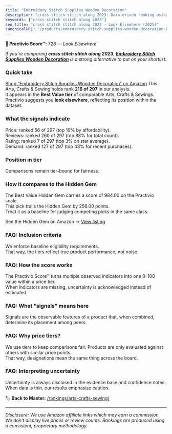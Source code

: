 ```yaml
---
title: "Embroidery Stitch Supplies Wooden Decoration"
description: "cross stitch stitch along 2023: Data-driven ranking using the Practivio Score™. Positioned by quality, value, demand, findability, momentum."
keywords: ["cross stitch stitch along 2023"]
seo_title: "cross stitch stitch along 2023 — Look Elsewhere (2025)"
canonicalURL: "/products/embroidery-stitch-supplies-wooden-decoration-B0DQK8RZVB/"
---
```


**🚫 Practivio Score™:** 728 — _Look Elsewhere_


*If you're comparing **cross stitch stitch along 2023**, **[Embroidery Stitch Supplies Wooden Decoration](https://www.amazon.com/dp/B0DQK8RZVB?tag=practivio-20)** is a strong alternative to put on your shortlist.*
### Quick take
[Shop “Embroidery Stitch Supplies Wooden Decoration” on Amazon](https://www.amazon.com/dp/B0DQK8RZVB?tag=practivio-20)
This Arts, Crafts & Sewing holds rank **216 of 297** in our analysis.  
It appears in the **Best Value tier** of comparable Arts, Crafts & Sewings.  
Practivio suggests you **look elsewhere**, reflecting its position within the dataset.

### What the signals indicate
Price: ranked 56 of 297 (top 19% by affordability).  
Reviews: ranked 260 of 297 (top 88% for total count).  
Rating: ranked 7 of 297 (top 3% on star average).  
Demand: ranked 127 of 297 (top 43% for recent purchases).

### Position in tier
Comparisons remain tier-bound for fairness.

### How it compares to the Hidden Gem
The Best Value Hidden Gem carries a score of 984.00 on the Practivio scale.  
This pick trails the Hidden Gem by 256.00 points.  
Treat it as a baseline for judging competing picks in the same class.  

See the Hidden Gem on Amazon → [View listing](https://www.amazon.com/dp/B00006IFN9?tag=practivio-20)

### FAQ: Inclusion criteria
We enforce baseline eligibility requirements.  
That way, the tiers reflect true product performance, not noise.

### FAQ: How the score works
The Practivio Score™ turns multiple observed indicators into one 0–100 value within a price tier.  
When indicators are missing, uncertainty is acknowledged instead of estimated.

### FAQ: What “signals” means here
Signals are the observable features of a product that, when combined, determine its placement among peers.

### FAQ: Why price tiers?
We use tiers to keep comparisons fair. Products are only evaluated against others with similar price points.  
That way, designations mean the same thing across the board.

### FAQ: Interpreting uncertainty
Uncertainty is always disclosed in the evidence base and confidence notes.  
When data is thin, our results emphasize caution.


🏷️ **Back to Master:** [/rankings/arts-crafts-sewing/](/rankings/arts-crafts-sewing/)

---
_Disclosure: We use Amazon affiliate links which may earn a commission. We don’t display live prices or review counts. Rankings are produced using a consistent, proprietary methodology._
